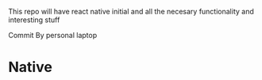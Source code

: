 This repo will have react native initial and all the necesary functionality and interesting stuff

Commit By personal laptop

# Native
